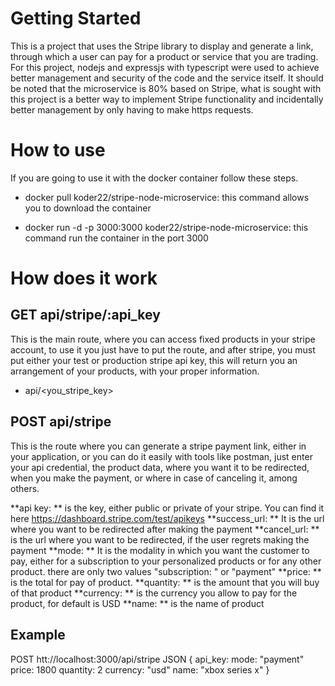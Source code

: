# Getting Started

This is a project that uses the Stripe library to display and generate a link, through which a user can pay for a product or service that you are trading. For this project, nodejs and expressjs with typescript were used to achieve better management and security of the code and the service itself. It should be noted that the microservice is 80% based on Stripe, what is sought with this project is a better way to implement Stripe functionality and incidentally better management by only having to make https requests.

# How to use

If you are going to use it with the docker container follow these steps.

- docker pull koder22/stripe-node-microservice: this command allows you to download the container

- docker run -d -p 3000:3000 koder22/stripe-node-microservice: this command run the container in the port 3000

# How does it work

## GET api/stripe/:api_key

This is the main route, where you can access fixed products in your stripe account, to use it you just have to put the route, and after stripe, you must put either your test or production stripe api key, this will return you an arrangement of your products, with your proper information.

- api/<you_stripe_key>

## POST api/stripe

This is the route where you can generate a stripe payment link, either in your application, or you can do it easily with tools like postman, just enter your api credential, the product data, where you want it to be redirected, when you make the payment, or where in case of canceling it, among others.

**api key: ** is the key, either public or private of your stripe. You can find it here https://dashboard.stripe.com/test/apikeys
**success_url: ** It is the url where you want to be redirected after making the payment
**cancel_url: ** is the url where you want to be redirected, if the user regrets making the payment
**mode: ** It is the modality in which you want the customer to pay, either for a subscription to your personalized products or for any other product. there are only two values "subscription: " or "payment"
**price: ** is the total for pay of product.
**quantity: ** is the amount that you will buy of that product
**currency: ** is the currency you allow to pay for the product, for default is USD
**name: ** is the name of product

## Example

POST htt://localhost:3000/api/stripe
JSON {
  api_key: <your api key>
  mode: "payment"
  price: 1800
  quantity: 2
  currency: "usd"
  name: "xbox series x"
}
